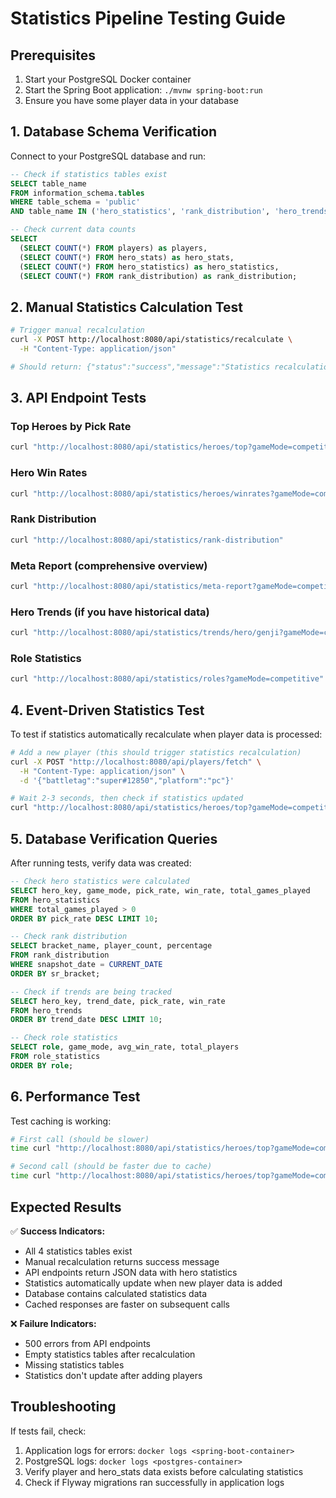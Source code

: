 # Statistics Pipeline Testing Guide

## Prerequisites
1. Start your PostgreSQL Docker container
2. Start the Spring Boot application: `./mvnw spring-boot:run`
3. Ensure you have some player data in your database

## 1. Database Schema Verification

Connect to your PostgreSQL database and run:

```sql
-- Check if statistics tables exist
SELECT table_name 
FROM information_schema.tables 
WHERE table_schema = 'public' 
AND table_name IN ('hero_statistics', 'rank_distribution', 'hero_trends', 'role_statistics');

-- Check current data counts
SELECT 
  (SELECT COUNT(*) FROM players) as players,
  (SELECT COUNT(*) FROM hero_stats) as hero_stats,
  (SELECT COUNT(*) FROM hero_statistics) as hero_statistics,
  (SELECT COUNT(*) FROM rank_distribution) as rank_distribution;
```

## 2. Manual Statistics Calculation Test

```bash
# Trigger manual recalculation
curl -X POST http://localhost:8080/api/statistics/recalculate \
  -H "Content-Type: application/json"

# Should return: {"status":"success","message":"Statistics recalculation completed successfully"}
```

## 3. API Endpoint Tests

### Top Heroes by Pick Rate
```bash
curl "http://localhost:8080/api/statistics/heroes/top?gameMode=competitive&sortBy=pickrate&limit=10"
```

### Hero Win Rates
```bash
curl "http://localhost:8080/api/statistics/heroes/winrates?gameMode=competitive&minGames=5"
```

### Rank Distribution
```bash
curl "http://localhost:8080/api/statistics/rank-distribution"
```

### Meta Report (comprehensive overview)
```bash
curl "http://localhost:8080/api/statistics/meta-report?gameMode=competitive"
```

### Hero Trends (if you have historical data)
```bash
curl "http://localhost:8080/api/statistics/trends/hero/genji?gameMode=competitive&days=7"
```

### Role Statistics
```bash
curl "http://localhost:8080/api/statistics/roles?gameMode=competitive"
```

## 4. Event-Driven Statistics Test

To test if statistics automatically recalculate when player data is processed:

```bash
# Add a new player (this should trigger statistics recalculation)
curl -X POST "http://localhost:8080/api/players/fetch" \
  -H "Content-Type: application/json" \
  -d '{"battletag":"super#12850","platform":"pc"}'

# Wait 2-3 seconds, then check if statistics updated
curl "http://localhost:8080/api/statistics/heroes/top?gameMode=competitive&limit=5"
```

## 5. Database Verification Queries

After running tests, verify data was created:

```sql
-- Check hero statistics were calculated
SELECT hero_key, game_mode, pick_rate, win_rate, total_games_played 
FROM hero_statistics 
WHERE total_games_played > 0 
ORDER BY pick_rate DESC LIMIT 10;

-- Check rank distribution
SELECT bracket_name, player_count, percentage 
FROM rank_distribution 
WHERE snapshot_date = CURRENT_DATE 
ORDER BY sr_bracket;

-- Check if trends are being tracked
SELECT hero_key, trend_date, pick_rate, win_rate 
FROM hero_trends 
ORDER BY trend_date DESC LIMIT 10;

-- Check role statistics
SELECT role, game_mode, avg_win_rate, total_players 
FROM role_statistics 
ORDER BY role;
```

## 6. Performance Test

Test caching is working:

```bash
# First call (should be slower)
time curl "http://localhost:8080/api/statistics/heroes/top?gameMode=competitive&limit=10"

# Second call (should be faster due to cache)
time curl "http://localhost:8080/api/statistics/heroes/top?gameMode=competitive&limit=10"
```

## Expected Results

✅ **Success Indicators:**
- All 4 statistics tables exist
- Manual recalculation returns success message
- API endpoints return JSON data with hero statistics
- Statistics automatically update when new player data is added
- Database contains calculated statistics data
- Cached responses are faster on subsequent calls

❌ **Failure Indicators:**
- 500 errors from API endpoints
- Empty statistics tables after recalculation
- Missing statistics tables
- Statistics don't update after adding players

## Troubleshooting

If tests fail, check:
1. Application logs for errors: `docker logs <spring-boot-container>`
2. PostgreSQL logs: `docker logs <postgres-container>`
3. Verify player and hero_stats data exists before calculating statistics
4. Check if Flyway migrations ran successfully in application logs
